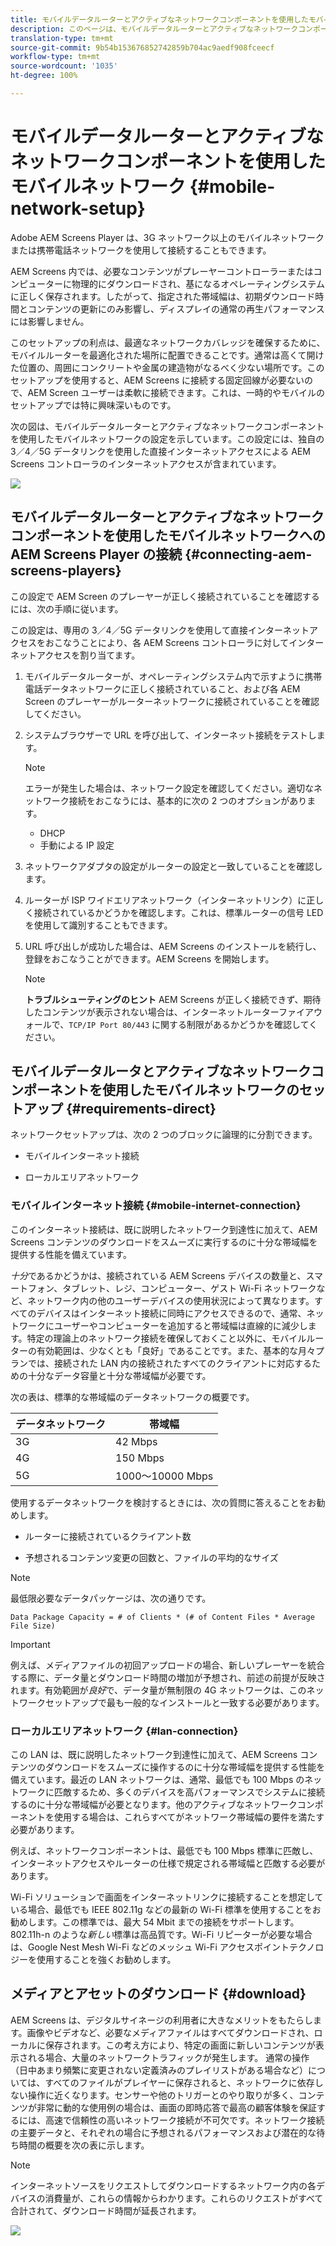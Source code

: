 ```yaml
---
title: モバイルデータルーターとアクティブなネットワークコンポーネントを使用したモバイルネットワーク
description: このページは、モバイルデータルーターとアクティブなネットワークコンポーネントを使用したモバイルネットワークについて説明しています
translation-type: tm+mt
source-git-commit: 9b54b153676852742859b704ac9aedf908fceecf
workflow-type: tm+mt
source-wordcount: '1035'
ht-degree: 100%

---
```



# モバイルデータルーターとアクティブなネットワークコンポーネントを使用したモバイルネットワーク {#mobile-network-setup}

Adobe AEM Screens Player は、3G ネットワーク以上のモバイルネットワークまたは携帯電話ネットワークを使用して接続することもできます。

AEM Screens 内では、必要なコンテンツがプレーヤーコントローラーまたはコンピューターに物理的にダウンロードされ、基になるオペレーティングシステムに正しく保存されます。したがって、指定された帯域幅は、初期ダウンロード時間とコンテンツの更新にのみ影響し、ディスプレイの通常の再生パフォーマンスには影響しません。

このセットアップの利点は、最適なネットワークカバレッジを確保するために、モバイルルーターを最適化された場所に配置できることです。通常は高くて開けた位置の、周囲にコンクリートや金属の建造物がなるべく少ない場所です。このセットアップを使用すると、AEM Screens に接続する固定回線が必要ないので、AEM Screen ユーザーは柔軟に接続できます。これは、一時的やモバイルのセットアップでは特に興味深いものです。

次の図は、モバイルデータルーターとアクティブなネットワークコンポーネントを使用したモバイルネットワークの設定を示しています。この設定には、独自の 3／4／5G データリンクを使用した直接インターネットアクセスによる AEM Screens コントローラのインターネットアクセスが含まれています。

![](/help/using/assets/mobile-network-1.png)

## モバイルデータルーターとアクティブなネットワークコンポーネントを使用したモバイルネットワークへの AEM Screens Player の接続 {#connecting-aem-screens-players}

この設定で AEM Screen のプレーヤーが正しく接続されていることを確認するには、次の手順に従います。

この設定は、専用の 3／4／5G データリンクを使用して直接インターネットアクセスをおこなうことにより、各 AEM Screens コントローラに対してインターネットアクセスを割り当てます。

1. モバイルデータルーターが、オペレーティングシステム内で示すように携帯電話データネットワークに正しく接続されていること、および各 AEM Screen のプレーヤーがルーターネットワークに接続されていることを確認してください。
1. システムブラウザーで URL を呼び出して、インターネット接続をテストします。
   >[!NOTE]
   >
   >エラーが発生した場合は、ネットワーク設定を確認してください。適切なネットワーク接続をおこなうには、基本的に次の 2 つのオプションがあります。
   >* DHCP
   >* 手動による IP 設定


1. ネットワークアダプタの設定がルーターの設定と一致していることを確認します。

1. ルーターが ISP ワイドエリアネットワーク（インターネットリンク）に正しく接続されているかどうかを確認します。これは、標準ルーターの信号 LED を使用して識別することもできます。
1. URL 呼び出しが成功した場合は、AEM Screens のインストールを続行し、登録をおこなうことができます。AEM Screens を開始します。

   >[!NOTE]
   >
   >**トラブルシューティングのヒント**
   >AEM Screens が正しく接続できず、期待したコンテンツが表示されない場合は、インターネットルーターファイアウォールで、`TCP/IP Port 80/443` に関する制限があるかどうかを確認してください。


## モバイルデータルータとアクティブなネットワークコンポーネントを使用したモバイルネットワークのセットアップ {#requirements-direct}

ネットワークセットアップは、次の 2 つのブロックに論理的に分割できます。

* モバイルインターネット接続

* ローカルエリアネットワーク

### モバイルインターネット接続 {#mobile-internet-connection}

このインターネット接続は、既に説明したネットワーク到達性に加えて、AEM Screens コンテンツのダウンロードをスムーズに実行するのに十分な帯域幅を提供する性能を備えています。

*十分*&#x200B;であるかどうかは、接続されている AEM Screens デバイスの数量と、スマートフォン、タブレット、レジ、コンピューター、ゲスト Wi-Fi ネットワークなど、ネットワーク内の他のユーザーデバイスの使用状況によって異なります。すべてのデバイスはインターネット接続に同時にアクセスできるので、通常、ネットワークにユーザーやコンピューターを追加すると帯域幅は直線的に減少します。特定の理論上のネットワーク接続を確保しておくこと以外に、モバイルルーターの有効範囲は、少なくとも「良好」であることです。また、基本的な月々プランでは、接続された LAN 内の接続されたすべてのクライアントに対応するための十分なデータ容量と十分な帯域幅が必要です。

次の表は、標準的な帯域幅のデータネットワークの概要です。

| データネットワーク | 帯域幅 |
|--- |--- |
| 3G | 42 Mbps |
| 4G | 150 Mbps |
| 5G | 1000～10000 Mbps |

使用するデータネットワークを検討するときには、次の質問に答えることをお勧めします。

* ルーターに接続されているクライアント数

* 予想されるコンテンツ変更の回数と、ファイルの平均的なサイズ

>[!NOTE]
>
>最低限必要なデータパッケージは、次の通りです。
>
>`Data Package Capacity = # of Clients * (# of Content Files * Average File Size)`

>[!IMPORTANT]
>
>例えば、メディアファイルの初回アップロードの場合、新しいプレーヤーを統合する際に、データ量とダウンロード時間の増加が予想され、前述の前提が反映されます。有効範囲が&#x200B;*良好*&#x200B;で、データ量が無制限の 4G ネットワークは、このネットワークセットアップで最も一般的なインストールと一致する必要があります。


### ローカルエリアネットワーク {#lan-connection}

この LAN は、既に説明したネットワーク到達性に加えて、AEM Screens コンテンツのダウンロードをスムーズに操作するのに十分な帯域幅を提供する性能を備えています。最近の LAN ネットワークは、通常、最低でも 100 Mbps のネットワークに匹敵するため、多くのデバイスを高パフォーマンスでシステムに接続するのに十分な帯域幅が必要となります。他のアクティブなネットワークコンポーネントを使用する場合は、これらすべてがネットワーク帯域幅の要件を満たす必要があります。

例えば、ネットワークコンポーネントは、最低でも 100 Mbps 標準に匹敵し、インターネットアクセスやルーターの仕様で規定される帯域幅と匹敵する必要があります。

Wi-Fi ソリューションで画面をインターネットリンクに接続することを想定している場合、最低でも IEEE 802.11g などの最新の Wi-Fi 標準を使用することをお勧めします。この標準では、最大 54 Mbit までの接続をサポートします。802.11h-n のような&#x200B;*新しい*&#x200B;標準は高品質です。Wi-Fi リピーターが必要な場合は、Google Nest Mesh Wi-Fi などのメッシュ Wi-Fi アクセスポイントテクノロジーを使用することを強くお勧めします。

## メディアとアセットのダウンロード {#download}

AEM Screens は、デジタルサイネージの利用者に大きなメリットをもたらします。画像やビデオなど、必要なメディアファイルはすべてダウンロードされ、ローカルに保存されます。この考え方により、特定の画面に新しいコンテンツが表示される場合、大量のネットワークトラフィックが発生します。
通常の操作（日中あまり頻繁に変更されない定義済みのプレイリストがある場合など）については、すべてのファイルがプレイヤーに保存されると、ネットワークに依存しない操作に近くなります。センサーや他のトリガーとのやり取りが多く、コンテンツが非常に動的な使用例の場合は、画面の即時応答で最高の顧客体験を保証するには、高速で信頼性の高いネットワーク接続が不可欠です。ネットワーク接続の主要データと、それぞれの場合に予想されるパフォーマンスおよび潜在的な待ち時間の概要を次の表に示します。

>[!NOTE]
>
>インターネットソースをリクエストしてダウンロードするネットワーク内の各デバイスの消費量が、これらの情報からわかります。これらのリクエストがすべて合計されて、ダウンロード時間が延長されます。

![](/help/using/assets/mobile-router-download.png)
